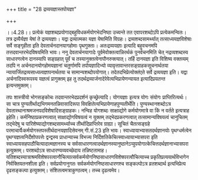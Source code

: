 +++
title = "28 द्रव्ययज्ञास्तपोयज्ञा"

+++
  
  
।।4.28।। प्रत्येकं यज्ञशब्दप्रयोगाद्बहुविधकर्मयोगभेदनिष्ठा उच्यन्ते तत
एवापरशब्दोऽपि प्रत्येकमन्वितः। तत्र द्रव्यैर्यज्ञा येषां ते
द्रव्ययज्ञाः। यद्वा द्रव्यात्मका यज्ञा येषामिति विग्रहः।
द्रव्यशब्दसामर्थ्यात् तत्साध्ययज्ञविशेषाः सर्वे सङ्गृहीता इति
देवतार्चनदानयागहोमाः पृथगुक्ताः। अतःद्रव्ययज्ञाः इत्यादि बहुवचनमपि
तत्तदवान्तरभेदविषयमिति भावः। ननु देवतार्चनयागादेः
पूर्वमेवोक्तत्वान्निरर्थकं पुनर्वचनमिति चेत् नद्रव्यशब्दस्य साधारणत्वेन
दानस्यापि सङ्ग्रहात् पूर्वं च तस्यानुक्तत्वेनापौनरुक्त्यात्। तर्हि
दानयज्ञा इति विशिष्य वक्तव्यम् तदपि न अर्चनदानयोगहोमयज्ञानां चतुर्णामपि
तपोयज्ञादिभ्यो व्यावृत्तावान्तरसङ्ग्राहकसूचनार्थतया
न्यायार्जितद्रव्यसाध्यत्वज्ञापनार्थतया च सामान्यशब्दोपयोगात्।
तदेतदभिप्रेत्योक्तंएते सर्वे द्रव्ययज्ञा इति। यद्वा अर्चनादिस्वरूपस्य
यज्ञत्वं प्रागुक्तम् इह तु तदर्थद्रव्यार्जनादेरेवेत्यभिप्रायेणन्यायत
इत्यादिप्रयतन्त इत्यन्तमुक्तम्।  
  
तपः शास्त्रीयो भोगसङ्कोचः तदवान्तरभेदप्रदर्शनं कृच्छ्रेत्यादि। योगयज्ञाः
इत्यत्र योगः संयोगः प्राप्तिरित्यर्थः। सा चात्र
पुण्यतीर्थाद्यभिगमनतन्निवासादिरूपा विवक्षितेत्यभिप्रायेणाहपुण्यतीर्थेति।
पुण्यस्थानशब्दोऽत्र देवतास्थानाश्रमजनपदविशेषादिसङ्ग्राहकः। नन्विह
योगशब्दः साक्षाद्योगे कर्मयोगमात्रे वा किं न वर्तते इत्यत्राह इहेति।
कर्मनिष्ठाप्रकरणत्वात् साक्षाद्योगविषयत्वं न युक्तम् तद्भेदप्रकरणत्वात्
तत्सामान्यविषयत्वं चानुचितम् तद्भेदेषु च पारिशेष्याद्योगशब्दसामर्थ्याच्च
तीर्थादिप्राप्तिरेव ग्राह्या। सूचितं चैतत्सङ्ग्रहे
परमाचार्यैःकर्मयोगस्तपस्तीर्थदानयज्ञादिसेवनम् गी.सं.23 इति भावः।
स्वाध्यायाभ्यासतदर्थज्ञानयोः पृथग्धर्मत्वेन पृथग्यज्ञत्वनिर्देशोपपत्तेः
द्वन्द्वस्य प्राधान्याच्च विभज्य निर्दिशतिकेचित्स्वाध्यायाभ्यासपरा इति
स्वाध्यायसहपाठौचित्यादात्मज्ञानस्य च
सर्वसाधारणत्वादर्थज्ञानस्यानुष्ठानेऽप्युपयोगात्केचित्तदर्थज्ञानाभ्यासपरा
इत्युक्तम्। परशब्दोऽत्र साधारण्यव्यवच्छेदाय तन्निष्टतामाह।
यतिशब्दस्यात्राश्रमविशेषपरत्वानौचित्यात्सर्वकर्मयोगनिष्ठसाधारणविशेषपरत्वौचित्याच्च
प्रकृतिप्रत्ययार्थविभागेन निर्वक्तियतनशीला इति। सर्वप्रयोगानुगतः
सर्वकर्मयोगनिष्ठसाधारणश्च सङ्कल्पोऽत्र व्रतशब्दार्थ इत्यभिप्रेत्य
दृढसङ्कल्पा इत्युक्तम्। संशितत्वमत्राकुण्ठत्वम्। तच्च दृढत्वमेव।  
  
